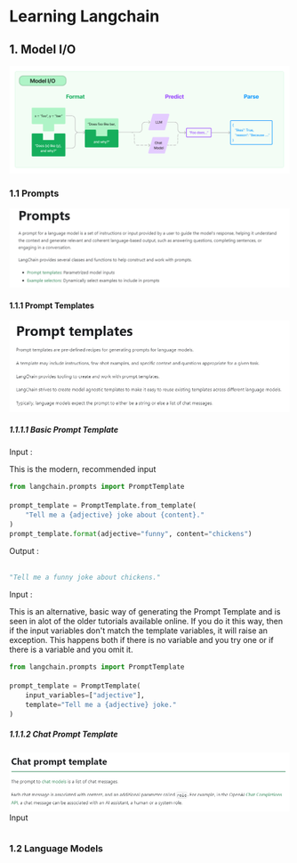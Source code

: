 # Learning Langchain

## 1. Model I/O

![Langchain Model I/O](/docs/assets/model-io.png)

### 1.1 Prompts

![Prompts](/docs/assets/prompts_0.png)

#### 1.1.1 Prompt Templates

![Prompt Templates](/docs/assets/prompts_1.png)

##### 1.1.1.1 Basic Prompt Template

Input :

This is the modern, recommended input

```python
from langchain.prompts import PromptTemplate

prompt_template = PromptTemplate.from_template(
    "Tell me a {adjective} joke about {content}."
)
prompt_template.format(adjective="funny", content="chickens")
```

Output :

```python

"Tell me a funny joke about chickens."
```

Input :

This is an alternative, basic way of generating the Prompt Template and is seen in alot of the older tutorials available online. If you do it this way, then if the input variables don't match the template variables, it will raise an exception. This happens both if there is no variable and you try one or if there is a variable and you omit it.

```python
from langchain.prompts import PromptTemplate

prompt_template = PromptTemplate(
    input_variables=["adjective"],
    template="Tell me a {adjective} joke."
)
```

##### 1.1.1.2 Chat Prompt Template

![Alt text](/docs/assets/prompts_2.png)
Input

```python

```

### 1.2 Language Models
